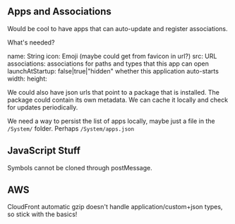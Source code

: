 Apps and Associations
---------------------

Would be cool to have apps that can auto-update and register associations.

What's needed?

name: String
icon: Emoji (maybe could get from favicon in url?)
src: URL
associations: associations for paths and types that this app can open
launchAtStartup: false|true|"hidden"  whether this application auto-starts
width:
height:

We could also have json urls that point to a package that is installed. The
package could contain its own metadata. We can cache it locally and check for
updates periodically.

We need a way to persist the list of apps locally, maybe just a file in the
`/System/` folder. Perhaps `/System/apps.json`

JavaScript Stuff
----------------

Symbols cannot be cloned through postMessage.

AWS
---

CloudFront automatic gzip doesn't handle application/custom+json types, so stick
with the basics!
